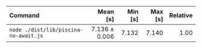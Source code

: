 | Command | Mean [s] | Min [s] | Max [s] | Relative |
|:---|---:|---:|---:|---:|
| `node ./dist/lib/piscina-no-await.js` | 7.136 ± 0.006 | 7.132 | 7.140 | 1.00 |
